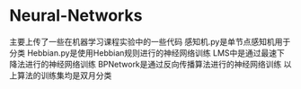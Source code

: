 # Neural-Networks
主要上传了一些在机器学习课程实验中的一些代码
感知机.py是单节点感知机用于分类
Hebbian.py是使用Hebbian规则进行的神经网络训练
LMS中是通过最速下降法进行的神经网络训练
BPNetwork是通过反向传播算法进行的神经网络训练
以上算法的训练集均是双月分类

